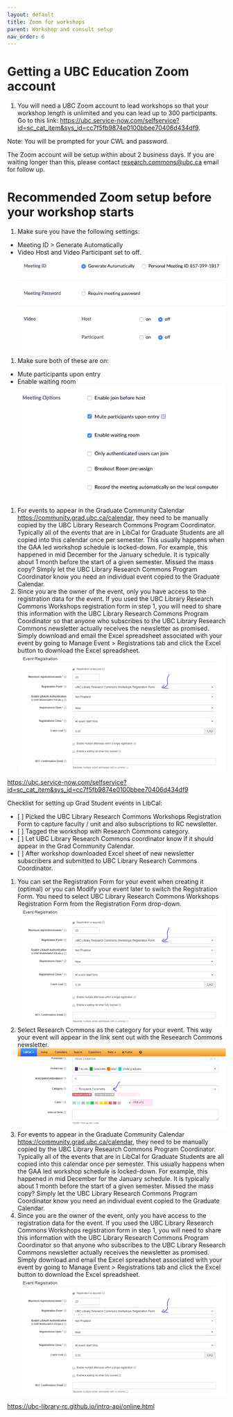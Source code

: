 ```yaml
---
layout: default
title: Zoom for workshops
parent: Workshop and consult setup
nav_order: 6
---
```

# Getting a UBC Education Zoom account
1. You will need a UBC Zoom account to lead workshops so that your workshop length is unlimited and you can lead up to 300 participants. Go to this link:
<a href="https://ubc.service-now.com/selfservice?id=sc_cat_item&sys_id=cc7f5fb9874e0100bbee70406d434df9" target="_blank">https://ubc.service-now.com/selfservice?id=sc_cat_item&sys_id=cc7f5fb9874e0100bbee70406d434df9</a>.     

Note: You will be prompted for your CWL and password.    

The Zoom account will be setup within about 2 business days. If you are waiting longer than this, please contact [research.commons@ubc.ca](mailto:research.commons@ubc.ca) email for follow up.    

# Recommended Zoom setup before your workshop starts
1. Make sure you have the following settings:
  * Meeting ID > Generate Automatically
  * Video Host and Video Participant set to off.
![](../../assets/images/zoomsettings1.png)    

1. Make sure both of these are on:
  * Mute participants upon entry
  * Enable waiting room
![](../../assets/images/zoomsettings2.png)    

1. For events to appear in the Graduate Community Calendar <a href="https://community.grad.ubc.ca/calendar" target="_blank">https://community.grad.ubc.ca/calendar</a>, they need to be manually copied by the UBC Library Research Commons Program Coordinator. Typically all of the events that are in LibCal for Graduate Students are all copied into this calendar once per semester. This usually happens when the GAA led workshop schedule is locked-down. For example, this happened in mid December for the January schedule. It is typically about 1 month before the start of a given semester. Missed the mass copy? Simply let the UBC Library Research Commons Program Coordinator know you need an individual event copied to the Graduate Calendar.
1. Since you are the owner of the event, only you have access to the registration data for the event. If you used the UBC Library Research Commons Workshops registration form in step 1, you will need to share this information with the UBC Library Research Commons Program Coordinator so that anyone who subscribes to the UBC Library Research Commons newsletter actually receives the newsletter as promised. Simply download and email the Excel spreadsheet associated with your event by going to Manage Event > Registrations tab and click the Excel button to download the Excel spreadsheet.
![](../../assets/images/registrationwithrcform.PNG)

https://ubc.service-now.com/selfservice?id=sc_cat_item&sys_id=cc7f5fb9874e0100bbee70406d434df9

Checklist for setting up Grad Student events in LibCal:
- \[ ] Picked the UBC Library Research Commons Workshops Registration Form to capture faculty / unit and also subscriptions to RC newsletter.
- \[ ] Tagged the workshop with Research Commons category.
- \[ ] Let UBC Library Research Commons coordinator know if it should appear in the Grad Community Calendar.
- \[ ] After workshop downloaded Excel sheet of new newsletter subscribers and submitted to UBC Library Research Commons Coordinator.

1. You can set the Registration Form for your event when creating it (optimal) or you can Modify your event later to switch the Registration Form. You need to select UBC Library Research Commons Workshops Registration Form from the Registration Form drop-down.
![](../../assets/images/registrationwithrcform.PNG)
1. Select Research Commons as the category for your event. This way your event will appear in the link sent out with the Reseearch Commons newsletter. 
![](../../assets/images/RCcategory.PNG)
1. For events to appear in the Graduate Community Calendar <a href="https://community.grad.ubc.ca/calendar" target="_blank">https://community.grad.ubc.ca/calendar</a>, they need to be manually copied by the UBC Library Research Commons Program Coordinator. Typically all of the events that are in LibCal for Graduate Students are all copied into this calendar once per semester. This usually happens when the GAA led workshop schedule is locked-down. For example, this happened in mid December for the January schedule. It is typically about 1 month before the start of a given semester. Missed the mass copy? Simply let the UBC Library Research Commons Program Coordinator know you need an individual event copied to the Graduate Calendar.
1. Since you are the owner of the event, only you have access to the registration data for the event. If you used the UBC Library Research Commons Workshops registration form in step 1, you will need to share this information with the UBC Library Research Commons Program Coordinator so that anyone who subscribes to the UBC Library Research Commons newsletter actually receives the newsletter as promised. Simply download and email the Excel spreadsheet associated with your event by going to Manage Event > Registrations tab and click the Excel button to download the Excel spreadsheet.
![](../../assets/images/registrationwithrcform.PNG)


https://ubc-library-rc.github.io/intro-api/online.html
